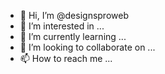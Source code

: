 - 👋 Hi, I’m @designsproweb
- 👀 I’m interested in ...
- 🌱 I’m currently learning ...
- 💞️ I’m looking to collaborate on ...
- 📫 How to reach me ...

<!---
designsproweb/designsproweb is a ✨ special ✨ repository because its `README.md` (this file) appears on your GitHub profile.
You can click the Preview link to take a look at your changes.
--->
